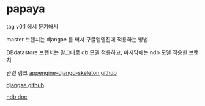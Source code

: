 papaya
======

tag v0.1 에서 분기해서 

master 브랜치는 djangae 를 써서 구글앱엔진에 적용하는 방법.

DBdatastore 브랜치는 말그대로 db 모델 적용하고, 마지막에는 ndb 모델 적용한 브랜치


관련 링크
[appengine-django-skeleton github](https://github.com/GoogleCloudPlatform/appengine-django-skeleton)

[djangae github](https://github.com/potatolondon/djangae)

[ndb doc](https://cloud.google.com/appengine/docs/python/ndb/)
